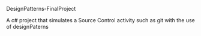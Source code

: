 DesignPatterns-FinalProject

A c# project that simulates a Source Control activity such as git with the use of designPaterns
